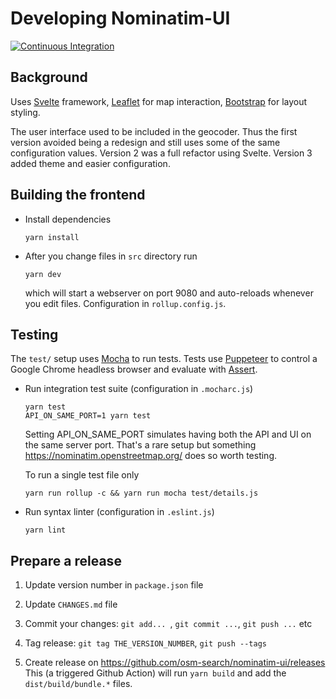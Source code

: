 # Developing Nominatim-UI

[![Continuous Integration](https://github.com/osm-search/nominatim-ui/actions/workflows/ci.yml/badge.svg)](https://github.com/osm-search/nominatim-ui/actions/workflows/ci.yml)

## Background

Uses [Svelte](https://svelte.dev/) framework,
[Leaflet](https://leafletjs.com/) for map interaction,
[Bootstrap](https://getbootstrap.com/) for layout styling.

The user interface used to be included in the geocoder. Thus the
first version avoided being a redesign and still uses some of the
same configuration values. Version 2 was a full refactor using
Svelte. Version 3 added theme and easier configuration.



## Building the frontend

* Install dependencies

   ```
   yarn install
   ```

* After you change files in `src` directory run

   ```
   yarn dev
   ```
   which will start a webserver on port 9080 and auto-reloads
   whenever you edit files. Configuration in `rollup.config.js`.

## Testing

The `test/` setup uses [Mocha](https://mochajs.org/) to run tests. Tests use [Puppeteer](https://pptr.dev/) to control a Google Chrome headless browser and evaluate with [Assert](https://nodejs.org/api/assert.html).


* Run integration test suite (configuration in `.mocharc.js`)

   ```
   yarn test
   API_ON_SAME_PORT=1 yarn test
   ```

   Setting API_ON_SAME_PORT simulates having both the API and UI on the same server
   port. That's a rare setup but something https://nominatim.openstreetmap.org/ does
   so worth testing.

   To run a single test file only

   ```
   yarn run rollup -c && yarn run mocha test/details.js
   ```

* Run syntax linter (configuration in `.eslint.js`)

   ```
   yarn lint
   ```


## Prepare a release

1. Update version number in `package.json` file

2. Update `CHANGES.md` file

3. Commit your changes: `git add... `, `git commit ...`, `git push ...` etc

4. Tag release: `git tag THE_VERSION_NUMBER`, `git push --tags`

5. Create release on https://github.com/osm-search/nominatim-ui/releases
   This (a triggered Github Action) will run `yarn build` and add the `dist/build/bundle.*` files.
